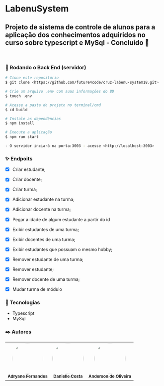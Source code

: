 # LabenuSystem 
## Projeto de sistema de controle de alunos para a aplicação dos conhecimentos adquiridos no curso sobre typescript e MySql - Concluído :rocket:

<br>

### 🎲 Rodando o Back End (servidor) 
```bash
# Clone este repositório
$ git clone <https://github.com/future4code/cruz-labenu-system18.git>

# Crie um arquivo .env com suas informações do BD
$ touch .env

# Acesse a pasta do projeto no terminal/cmd
$ cd build

# Instale as dependências
$ npm install

# Execute a aplicação
$ npm run start

- O servidor inciará na porta:3003 - acesse <http://localhost:3003>
```

### :sparkles: Endpoits 

- [x] Criar estudante;
- [x] Criar docente;
- [x] Criar turma;
- [x] Adicionar estudante na turma;
- [x] Adicionar docente na turma;
- [x] Pegar a idade de algum estudante a partir do id
- [x] Exibir estudantes de uma turma;
- [x] Exibir docentes de uma turma;
- [x] Exibir estudantes que possuam o mesmo hobby;
- [x] Remover estudante de uma turma;
- [x] Remover estudante;
- [x] Remover docente de uma turma;
- [x] Mudar turma de módulo


### :wrench: Tecnologias 
- Typescript
- MySql

### :black_nib: Autores 
<table>
  <tr>
    <td align="center"><a href="https://github.com/adryanefernandes"><img style="border-radius: 50%;" src="https://avatars.githubusercontent.com/u/76170319?s=400&u=c79a37b29d25709e380c64ae9d9432b35f72638e&v=4" width="100px;" alt=""/><br /><sub><b>Adryane Fernandes</b></sub></a><br />
    <td align="center"><a href="https://github.com/AiEmma"><img style="border-radius: 50%;" src="https://avatars.githubusercontent.com/u/30822688?v=4" width="100px;" alt=""/><br /><sub><b>Danielle Costa</b></sub></a><br />
    <td align="center"><a href="https://github.com/tandersonf92"><img style="border-radius: 50%;" src="https://avatars.githubusercontent.com/u/53446211?v=4" width="100px;" alt=""/><br /><sub><b>Anderson de Oliveira</b></sub></a><br />
  </tr>
</table>





